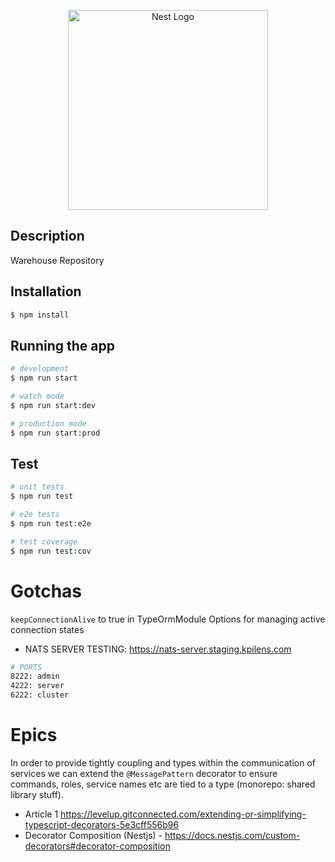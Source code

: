 <p align="center">
  <a href="http://nestjs.com/" target="blank"><img src="https://nestjs.com/img/logo_text.svg" width="320" alt="Nest Logo" /></a>
</p>

[circleci-image]: https://img.shields.io/circleci/build/github/nestjs/nest/master?token=abc123def456
[circleci-url]: https://circleci.com/gh/nestjs/nest

## Description

Warehouse Repository

## Installation

```bash
$ npm install
```

## Running the app

```bash
# development
$ npm run start

# watch mode
$ npm run start:dev

# production mode
$ npm run start:prod
```

## Test

```bash
# unit tests
$ npm run test

# e2e tests
$ npm run test:e2e

# test coverage
$ npm run test:cov
```

# Gotchas

`keepConnectionAlive` to true in TypeOrmModule Options for managing active connection states

- NATS SERVER TESTING: <https://nats-server.staging.kpilens.com>

```sh
# PORTS
8222: admin
4222: server
6222: cluster
```

# Epics

In order to provide tightly coupling and types within the communication of services we can extend the `@MessagePattern` decorator to ensure commands, roles, service names etc are tied to a type (monorepo: shared library stuff).

- Article 1 <https://levelup.gitconnected.com/extending-or-simplifying-typescript-decorators-5e3cff556b96>
- Decorator Composition (Nestjs) - <https://docs.nestjs.com/custom-decorators#decorator-composition>
